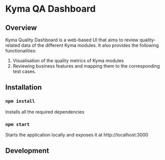 # Kyma QA Dashboard

## Overview

Kyma Quality Dashboard is a web-based UI that aims to review quality-related data of the different Kyma modules.
It also provides the following functionalities:

1. Visualisation of the quality metrics of Kyma modules
2. Reviewing business features and mapping them to the corresponding test cases.

## Installation

### `npm install`

Installs all the required dependencies

### `npm start`

Starts the application locally and exposes it at http://localhost:3000

## Development
